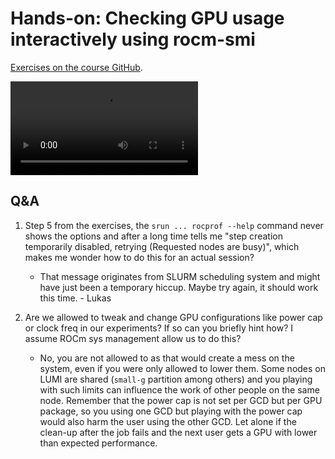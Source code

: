 # Hands-on: Checking GPU usage interactively using rocm-smi

<!--
[Exercises on the course GitHub](https://github.com/Lumi-supercomputer/Getting_Started_with_AI_workshop/tree/ai-20250204/04_Understanding_GPU_activity_and_checking_jobs).
-->
[Exercises on the course GitHub](https://github.com/Lumi-supercomputer/Getting_Started_with_AI_workshop/tree/main/04_Understanding_GPU_activity_and_checking_jobs).

<!--
A video recording of the discussion of the solution will follow.
-->

<video src="https://462000265.lumidata.eu/ai-20250204/recordings/E04_CheckingGPU.mp4" controls="controls"></video>


## Q&A

1.  Step 5 from the exercises, the `srun ... rocprof --help` command never shows the options and 
    after a long time tells me "step creation temporarily disabled, retrying (Requested nodes are busy)", 
    which makes me wonder how to do this for an actual session? 

    -   That message originates from SLURM scheduling system and might have just been a temporary hiccup. 
        Maybe try again, it should work this time. - Lukas

2.  Are we allowed to tweak and change GPU configurations like power cap or clock freq in our experiments? If so can you briefly hint how? I assume ROCm sys management allow us to do this?

    -   No, you are not allowed to as that would create a mess on the system, even if you were only allowed to lower them. Some nodes on LUMI are shared (`small-g` partition among others) and you playing with such limits can influence the work of other people on the same node. Remember that the power cap is not set per GCD but per GPU package, so you using one GCD but playing with the power cap would also harm the user using the other GCD. Let alone if the clean-up after the job fails and the next user gets a GPU with lower than expected performance.

